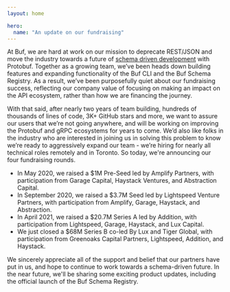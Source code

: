 ```yaml
---
layout: home

hero:
  name: "An update on our fundraising"
---
```


At Buf, we are hard at work on our mission to deprecate REST/JSON and move the industry towards a future of [schema driven development](/blog/api-design-is-stuck-in-the-past/index.md) with Protobuf. Together as a growing team, we’ve been heads down building features and expanding functionality of the Buf CLI and the Buf Schema Registry. As a result, we’ve been purposefully quiet about our fundraising success, reflecting our company value of focusing on making an impact on the API ecosystem, rather than how we are financing the journey.

With that said, after nearly two years of team building, hundreds of thousands of lines of code, 3K+ GitHub stars and more, we want to assure our users that we’re not going anywhere, and will be working on improving the Protobuf and gRPC ecosystems for years to come. We’d also like folks in the industry who are interested in joining us in solving this problem to know we’re ready to aggressively expand our team - we’re hiring for nearly all technical roles remotely and in Toronto. So today, we're announcing our four fundraising rounds.

- In May 2020, we raised a $1M Pre-Seed led by Amplify Partners, with participation from Garage Capital, Haystack Ventures, and Abstraction Capital.
- In September 2020, we raised a $3.7M Seed led by Lightspeed Venture Partners, with participation from Amplify, Garage, Haystack, and Abstraction.
- In April 2021, we raised a $20.7M Series A led by Addition, with participation from Lightspeed, Garage, Haystack, and Lux Capital.
- We just closed a $68M Series B co-led By Lux and Tiger Global, with participation from Greenoaks Capital Partners, Lightspeed, Addition, and Haystack.

We sincerely appreciate all of the support and belief that our partners have put in us, and hope to continue to work towards a schema-driven future. In the near future, we'll be sharing some exciting product updates, including the official launch of the Buf Schema Registry.

‍
